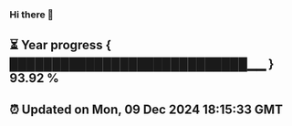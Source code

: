 ### Hi there 👋
⏳ Year progress { ████████████████████████████▁▁ } 93.92 %
---
⏰ Updated on Mon, 09 Dec 2024 18:15:33 GMT
---
